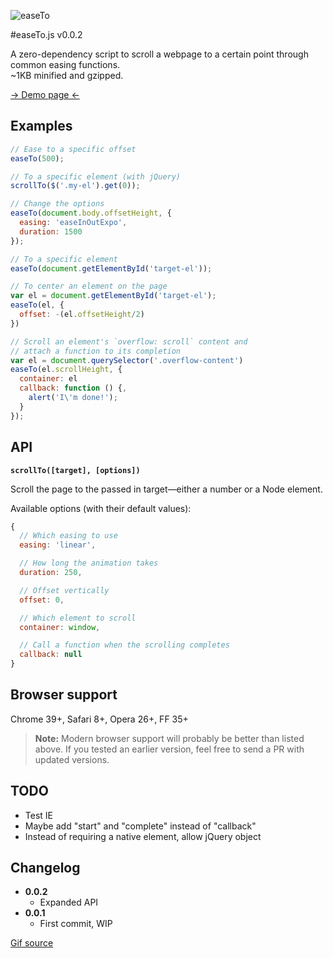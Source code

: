 ![easeTo](https://raw.github.com/flovan/easeto/master/demo/img/easeto.gif)

#easeTo.js v0.0.2

A zero-dependency script to scroll a webpage to a certain point through common easing functions.  
~1KB minified and gzipped.

[&rarr; Demo page &larr;](http://htmlpreview.github.io/?https://github.com/flovan/easeto/blob/master/demo/index.html)

## Examples

```javascript
// Ease to a specific offset
easeTo(500);

// To a specific element (with jQuery)
scrollTo($('.my-el').get(0));

// Change the options
easeTo(document.body.offsetHeight, {
  easing: 'easeInOutExpo',
  duration: 1500
});

// To a specific element
easeTo(document.getElementById('target-el'));

// To center an element on the page
var el = document.getElementById('target-el');
easeTo(el, {
  offset: -(el.offsetHeight/2)
})

// Scroll an element's `overflow: scroll` content and
// attach a function to its completion
var el = document.querySelector('.overflow-content')
easeTo(el.scrollHeight, {
  container: el
  callback: function () {,
    alert('I\'m done!');
  }
});
```

## API

**`scrollTo([target], [options])`**

Scroll the page to the passed in target—either a number or a Node element.

Available options (with their default values):
```javascript
{
  // Which easing to use
  easing: 'linear',

  // How long the animation takes
  duration: 250,

  // Offset vertically
  offset: 0,

  // Which element to scroll
  container: window,

  // Call a function when the scrolling completes
  callback: null
}
```

## Browser support

Chrome 39+, Safari 8+, Opera 26+, FF 35+

> **Note:** Modern browser support will probably be better than listed above. If you tested an earlier version, feel free to send a PR with updated versions.

## TODO

- Test IE
- Maybe add "start" and "complete" instead of "callback"
- Instead of requiring a native element, allow jQuery object

## Changelog

* **0.0.2**
  * Expanded API
* **0.0.1**
  * First commit, WIP

[Gif source](http://giphy.com/gifs/slide-sliding-l7G89coKCSf3q)

